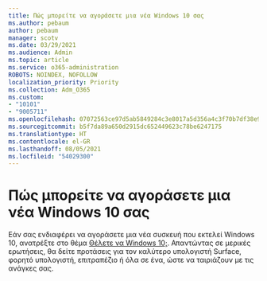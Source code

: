 ```yaml
---
title: Πώς μπορείτε να αγοράσετε μια νέα Windows 10 σας
ms.author: pebaum
author: pebaum
manager: scotv
ms.date: 03/29/2021
ms.audience: Admin
ms.topic: article
ms.service: o365-administration
ROBOTS: NOINDEX, NOFOLLOW
localization_priority: Priority
ms.collection: Adm_O365
ms.custom:
- "10101"
- "9005711"
ms.openlocfilehash: 07072563ce97d5ab5849284c3e8017a5d356a4c3f70b7df38e94d2e9a33e056e
ms.sourcegitcommit: b5f7da89a650d2915dc652449623c78be6247175
ms.translationtype: HT
ms.contentlocale: el-GR
ms.lasthandoff: 08/05/2021
ms.locfileid: "54029300"
---
```

# <a name="how-to-buy-a-new-windows-10-device"></a>Πώς μπορείτε να αγοράσετε μια νέα Windows 10 σας

Εάν σας ενδιαφέρει να αγοράσετε μια νέα συσκευή που εκτελεί Windows 10, ανατρέξτε στο θέμα [Θέλετε να Windows 10;](https://www.microsoft.com/windows/get-windows-10). Απαντώντας σε μερικές ερωτήσεις, θα δείτε προτάσεις για τον καλύτερο υπολογιστή Surface, φορητό υπολογιστή, επιτραπέζιο ή όλα σε ένα, ώστε να ταιριάζουν με τις ανάγκες σας.